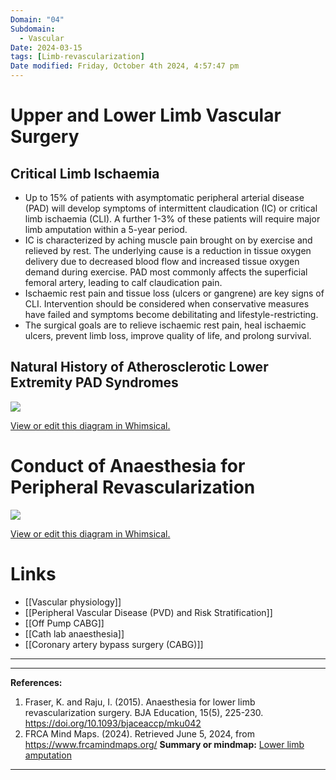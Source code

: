 ```yaml
---
Domain: "04"
Subdomain:
  - Vascular
Date: 2024-03-15
tags: [Limb-revascularization]
Date modified: Friday, October 4th 2024, 4:57:47 pm
---
```


# Upper and Lower Limb Vascular Surgery

## Critical Limb Ischaemia

- Up to 15% of patients with asymptomatic peripheral arterial disease (PAD) will develop symptoms of intermittent claudication (IC) or critical limb ischaemia (CLI). A further 1-3% of these patients will require major limb amputation within a 5-year period.
- IC is characterized by aching muscle pain brought on by exercise and relieved by rest. The underlying cause is a reduction in tissue oxygen delivery due to decreased blood flow and increased tissue oxygen demand during exercise. PAD most commonly affects the superficial femoral artery, leading to calf claudication pain.
- Ischaemic rest pain and tissue loss (ulcers or gangrene) are key signs of CLI. Intervention should be considered when conservative measures have failed and symptoms become debilitating and lifestyle-restricting.
- The surgical goals are to relieve ischaemic rest pain, heal ischaemic ulcers, prevent limb loss, improve quality of life, and prolong survival.

## Natural History of Atherosclerotic Lower Extremity PAD Syndromes

![](Pasted%20image%2020240702144412.png)

[View or edit this diagram in Whimsical.](https://whimsical.com/natural-history-of-atherosclerotic-lower-extremity-pad-syndromes-WdPsizZ1eGZGwFNkgLD8sN?ref=chatgpt)

# Conduct of Anaesthesia for Peripheral Revascularization

![](Pasted%20image%2020240702144432.png)

[View or edit this diagram in Whimsical.](https://whimsical.com/conduct-of-anaesthesia-for-peripheral-revascularization-E14RR9k3d6mRY1n4LCzfBy?ref=chatgpt)

# Links
- [[Vascular physiology]]
- [[Peripheral Vascular Disease (PVD) and Risk Stratification]]
- [[Off Pump CABG]]
- [[Cath lab anaesthesia]]
- [[Coronary artery bypass surgery (CABG)]]

---

---
**References:**

1. Fraser, K. and Raju, I. (2015). Anaesthesia for lower limb revascularization surgery. BJA Education, 15(5), 225-230. https://doi.org/10.1093/bjaceaccp/mku042
2. FRCA Mind Maps. (2024). Retrieved June 5, 2024, from https://www.frcamindmaps.org/
**Summary or mindmap:** [Lower limb amputation](https://frcamindmaps.org/patientconditions2/lowerlimbamputation/lowerlimbamputation.html)

------------------------------------------------------------------------------------------------------------------------------------------------------------------------------------------------------------------------------
